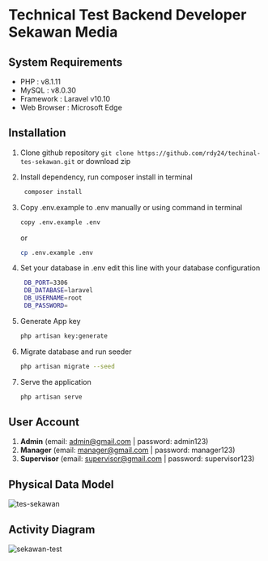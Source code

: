 # Technical Test Backend Developer Sekawan Media

## System Requirements

- PHP : v8.1.11
- MySQL : v8.0.30
- Framework : Laravel v10.10
- Web Browser : Microsoft Edge


## Installation
1. Clone github repository `git clone https://github.com/rdy24/techinal-tes-sekawan.git` or download zip
2. Install dependency, run composer install in terminal
   ```bash
    composer install
    ```
3. Copy .env.example to .env manually or using command in terminal
    ```bash
    copy .env.example .env
    ```
    or
    ```bash
    cp .env.example .env
    ```

4. Set your database in .env edit this line with your database configuration
   ```bash
    DB_PORT=3306
    DB_DATABASE=laravel
    DB_USERNAME=root
    DB_PASSWORD=
    ```

5. Generate App key
    ```bash
    php artisan key:generate
    ```

6. Migrate database and run seeder
    ```bash
    php artisan migrate --seed
    ```

7. Serve the application
    ```bash
    php artisan serve
    ```

## User Account

1. **Admin** (email: admin@gmail.com | password: admin123)
2. **Manager** (email: manager@gmail.com | password: manager123)
3. **Supervisor** (email: supervisor@gmail.com | password: supervisor123)

## Physical Data Model
![tes-sekawan](https://github.com/rdy24/techinal-tes-sekawan/assets/71616287/d7a42c2f-2519-474d-a716-e7b1833aa74f)

## Activity Diagram
![sekawan-test](https://github.com/rdy24/techinal-tes-sekawan/assets/71616287/245b26f9-1a3e-4fd8-a16d-ddbbb8f85753)



